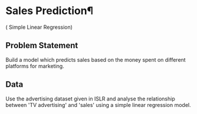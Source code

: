 # Sales Prediction¶
( Simple Linear Regression)

## Problem Statement
Build a model which predicts sales based on the money spent on different platforms for marketing.

## Data
Use the advertising dataset given in ISLR and analyse the relationship between 'TV advertising' and 'sales' using a simple linear regression model.
